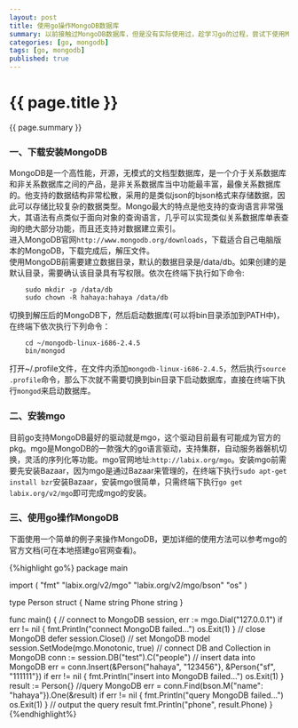 ```yaml
---
layout: post
title: 使用go操作MongoDB数据库
summary: 以前接触过MongoDB数据库，但是没有实际使用过，趁学习go的过程，尝试下使用MongoDB，在此记录下使用过程，说不定以后还会用到。
categories: [go, mongodb]
tags: [go, mongodb]
published: true
---
```


# {{ page.title }} #
{{ page.summary }}

### 一、下载安装MongoDB ###
MongoDB是一个高性能，开源，无模式的文档型数据库，是一个介于关系数据库和非关系数据库之间的产品，是非关系数据库当中功能最丰富，最像关系数据库的。他支持的数据结构非常松散，采用的是类似json的bjson格式来存储数据，因此可以存储比较复杂的数据类型。Mongo最大的特点是他支持的查询语言非常强大，其语法有点类似于面向对象的查询语言，几乎可以实现类似关系数据库单表查询的绝大部分功能，而且还支持对数据建立索引。  
进入MongoDB官网`http://www.mongodb.org/downloads`，下载适合自己电脑版本的MongoDB，下载完成后，解压文件。  
使用MongoDB前需要建立数据目录，默认的数据目录是/data/db。如果创建的是默认目录，需要确认该目录具有写权限。依次在终端下执行如下命令:  

        sudo mkdir -p /data/db  
        sudo chown -R hahaya:hahaya /data/db  

切换到解压后的MongoDB下，然后启动数据库(可以将bin目录添加到PATH中)，在终端下依次执行下列命令：  

        cd ~/mongodb-linux-i686-2.4.5  
        bin/mongod  

打开~/.profile文件，在文件内添加`mongodb-linux-i686-2.4.5`，然后执行`source .profile`命令，那么下次就不需要切换到bin目录下启动数据库，直接在终端下执行`mongod`来启动数据库。  

### 二、安装mgo ###
目前go支持MongoDB最好的驱动就是mgo，这个驱动目前最有可能成为官方的pkg。mgo是MongoDB的一款强大的go语言驱动，支持集群，自动服务器磐机切换，灵活的序列化等功能。mgo官网地址:`http://labix.org/mgo`。安装mgo前需要先安装Bazaar，因为mgo是通过Bazaar来管理的，在终端下执行`sudo apt-get install bzr`安装Bazaar，安装mgo很简单，只需终端下执行`go get labix.org/v2/mgo`即可完成mgo的安装。  

### 三、使用go操作MongoDB ###
下面使用一个简单的例子来操作MongoDB，更加详细的使用方法可以参考mgo的官方文档(可在本地搭建go官网查看)。  

{%highlight go%}
package main

import (
    "fmt"
    "labix.org/v2/mgo"
    "labix.org/v2/mgo/bson"
    "os"
)

type Person struct {
    Name  string
    Phone string
}

func main() {
    // connect to MongoDB
    session, err := mgo.Dial("127.0.0.1")
    if err != nil {
            fmt.Println("connect MongoDB failed...")
            os.Exit(1)
    }
    // close MongoDB
    defer session.Close()
    // set MongoDB model
    session.SetMode(mgo.Monotonic, true)
    // connect DB and Collection in MongoDB
    conn := session.DB("test").C("people")
    // insert data into MongoDB
    err = conn.Insert(&Person{"hahaya", "123456"}, &Person{"sf", "111111"})
    if err != nil {
            fmt.Println("insert into MongoDB failed...")
            os.Exit(1)
    }
    result := Person{}
    //query MongoDB
    err = conn.Find(bson.M{"name": "hahaya"}).One(&result)
    if err != nil {
            fmt.Println("query MongoDB failed...")
            os.Exit(1)
    }
    // output the query result
    fmt.Println("phone", result.Phone)
}
{%endhighlight%}
